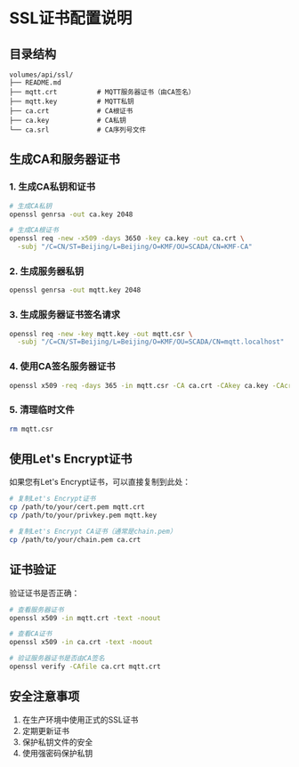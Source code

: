 # SSL证书配置说明

## 目录结构
```
volumes/api/ssl/
├── README.md
├── mqtt.crt          # MQTT服务器证书（由CA签名）
├── mqtt.key          # MQTT私钥
├── ca.crt            # CA根证书
├── ca.key            # CA私钥
└── ca.srl            # CA序列号文件
```

## 生成CA和服务器证书

### 1. 生成CA私钥和证书
```bash
# 生成CA私钥
openssl genrsa -out ca.key 2048

# 生成CA根证书
openssl req -new -x509 -days 3650 -key ca.key -out ca.crt \
  -subj "/C=CN/ST=Beijing/L=Beijing/O=KMF/OU=SCADA/CN=KMF-CA"
```

### 2. 生成服务器私钥
```bash
openssl genrsa -out mqtt.key 2048
```

### 3. 生成服务器证书签名请求
```bash
openssl req -new -key mqtt.key -out mqtt.csr \
  -subj "/C=CN/ST=Beijing/L=Beijing/O=KMF/OU=SCADA/CN=mqtt.localhost"
```

### 4. 使用CA签名服务器证书
```bash
openssl x509 -req -days 365 -in mqtt.csr -CA ca.crt -CAkey ca.key -CAcreateserial -out mqtt.crt
```

### 5. 清理临时文件
```bash
rm mqtt.csr
```

## 使用Let's Encrypt证书

如果您有Let's Encrypt证书，可以直接复制到此处：
```bash
# 复制Let's Encrypt证书
cp /path/to/your/cert.pem mqtt.crt
cp /path/to/your/privkey.pem mqtt.key

# 复制Let's Encrypt CA证书（通常是chain.pem）
cp /path/to/your/chain.pem ca.crt
```

## 证书验证

验证证书是否正确：
```bash
# 查看服务器证书
openssl x509 -in mqtt.crt -text -noout

# 查看CA证书
openssl x509 -in ca.crt -text -noout

# 验证服务器证书是否由CA签名
openssl verify -CAfile ca.crt mqtt.crt
```

## 安全注意事项

1. 在生产环境中使用正式的SSL证书
2. 定期更新证书
3. 保护私钥文件的安全
4. 使用强密码保护私钥
